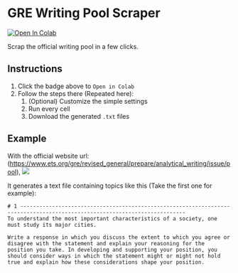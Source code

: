 # GRE Writing Pool Scraper
[![Open In Colab](https://colab.research.google.com/assets/colab-badge.svg)](https://colab.research.google.com/drive/1tSlVHUwtCfOktzJI--3hWnWs2JML7qXi?usp=sharing)

Scrap the official writing pool in a few clicks.

## Instructions
1. Click the badge above to `Open in Colab`
2. Follow the steps there (Repeated here):
    1. (Optional) Customize the simple settings
    2. Run every cell
    3. Download the generated `.txt` files


## Example
With the official website url: (https://www.ets.org/gre/revised_general/prepare/analytical_writing/issue/pool),
![](https://i.imgur.com/iPMlEFX.png)

It generates a text file containing topics like this (Take the first one for example):
```
# 1 --------------------------------------------------------------------------------------------------------------------------
To understand the most important characteristics of a society, one must study its major cities.

Write a response in which you discuss the extent to which you agree or disagree with the statement and explain your reasoning for the position you take. In developing and supporting your position, you should consider ways in which the statement might or might not hold true and explain how these considerations shape your position.
```
